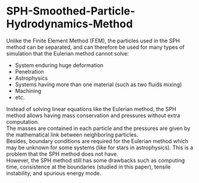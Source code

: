 # SPH-Smoothed-Particle-Hydrodynamics-Method
 
Unlike the Finite Element Method (FEM), the particles used in the SPH method can be separated, and can therefore be used for many types of simulation that the Eulerian method cannot solve: 
* System enduring huge deformation
* Penetration
* Astrophysics
* Systems having more than one material (such as two fluids mixing)
* Machining
* etc. 

 
Instead of solving linear equations like the Eulerian method, the SPH method allows having mass conservation and pressures without extra computation. <br/>
The masses are contained in each particle and the pressures are given by the mathematical link between neighboring particles. <br/>
Besides, boundary conditions are required for the Eulerian method which may be unknown for some systems (like for stars in astrophysics). This is a problem that the SPH method does not have. <br/>
However, the SPH method still has some drawbacks such as computing time, consistence at the boundaries (studied in this paper), tensile instability, and spurious energy mode. <br/> 
